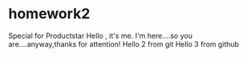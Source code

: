 # homework2
Special for Productstar
Hello , it's me. I'm here....so you are....anyway,thanks for attention!
Hello 2 from git
Hello 3 from github
